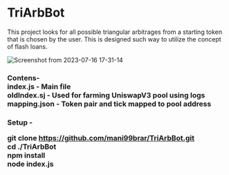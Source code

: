 # TriArbBot

This project looks for all possible triangular arbitrages from a starting token that is chosen by the user. This is designed such way to utilize the concept of flash loans.

![Screenshot from 2023-07-16 17-31-14](https://github.com/mani99brar/TriArbBot/assets/106914483/dfa19808-c3ce-4efe-9318-d8d77e0fea83)



<h3>Contens-<br>
  index.js - Main file <br>
  oldIndex.sj - Used for farming UniswapV3 pool using logs<br>
  mapping.json - Token pair and tick mapped to pool address

<h3>Setup - <br>

  git clone https://github.com/mani99brar/TriArbBot.git<br>
  cd ./TriArbBot<br>
  npm install<br>
  node index.js
